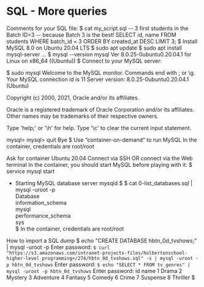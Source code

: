 # SQL - More queries

Comments for your SQL file:
$ cat my_script.sql
-- 3 first students in the Batch ID=3
-- because Batch 3 is the best!
SELECT id, name FROM students WHERE batch_id = 3 ORDER BY created_at DESC LIMIT 3;
$
Install MySQL 8.0 on Ubuntu 20.04 LTS
$ sudo apt update
$ sudo apt install mysql-server
...
$ mysql --version
mysql  Ver 8.0.25-0ubuntu0.20.04.1 for Linux on x86_64 ((Ubuntu))
$
Connect to your MySQL server:

$ sudo mysql
Welcome to the MySQL monitor.  Commands end with ; or \g.
Your MySQL connection id is 11
Server version: 8.0.25-0ubuntu0.20.04.1 (Ubuntu)

Copyright (c) 2000, 2021, Oracle and/or its affiliates.

Oracle is a registered trademark of Oracle Corporation and/or its
affiliates. Other names may be trademarks of their respective
owners.

Type 'help;' or '\h' for help. Type '\c' to clear the current input statement.

mysql>
mysql> quit
Bye
$
Use “container-on-demand” to run MySQL
In the container, credentials are root/root

Ask for container Ubuntu 20.04
Connect via SSH
OR connect via the Web terminal
In the container, you should start MySQL before playing with it:
$ service mysql start                                                   
 * Starting MySQL database server mysqld 
$
$ cat 0-list_databases.sql | mysql -uroot -p                               
Database                                                                                   
information_schema                                                                         
mysql                                                                                      
performance_schema                                                                         
sys                      
$
In the container, credentials are root/root

How to import a SQL dump
$ echo "CREATE DATABASE hbtn_0d_tvshows;" | mysql -uroot -p
Enter password: 
`$ curl "https://s3.amazonaws.com/intranet-projects-files/holbertonschool-higher-level_programming+/274/hbtn_0d_tvshows.sql" -s | mysql -uroot -p hbtn_0d_tvshows`
Enter password: 
`$ echo "SELECT * FROM tv_genres" | mysql -uroot -p hbtn_0d_tvshows`
Enter password: 
id  name
1   Drama
2   Mystery
3   Adventure
4   Fantasy
5   Comedy
6   Crime
7   Suspense
8   Thriller
$
